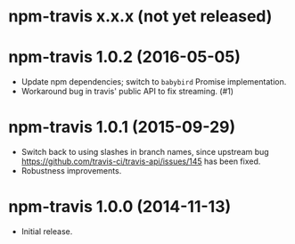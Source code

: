 # npm-travis x.x.x (not yet released)

# npm-travis 1.0.2 (2016-05-05)
* Update npm dependencies; switch to `babybird` Promise implementation.
* Workaround bug in travis' public API to fix streaming. (#1)

# npm-travis 1.0.1 (2015-09-29)
* Switch back to using slashes in branch names, since upstream bug
  https://github.com/travis-ci/travis-api/issues/145 has been fixed.
* Robustness improvements.

# npm-travis 1.0.0 (2014-11-13)
* Initial release.
